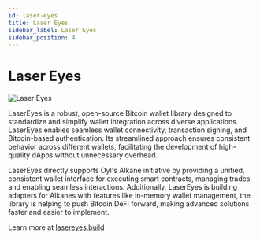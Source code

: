 ```yaml
---
id: laser-eyes
title: Laser Eyes
sidebar_label: Laser Eyes
sidebar_position: 4
---
```


# Laser Eyes

<div style={{ marginTop: '40px', marginBottom: '2rem' }}>
  <img 
    src="/img/lasereyes.png"
    alt="Laser Eyes"
    style={{
      width: '100%',
      height: '300px',
      objectFit: 'cover',
      borderRadius: '8px'
    }}
  />
</div>

LaserEyes is a robust, open-source Bitcoin wallet library designed to standardize and simplify wallet integration across diverse applications. LaserEyes enables seamless wallet connectivity, transaction signing, and Bitcoin-based authentication. Its streamlined approach ensures consistent behavior across different wallets, facilitating the development of high-quality dApps without unnecessary overhead.

LaserEyes directly supports Oyl's Alkane initiative by providing a unified, consistent wallet interface for executing smart contracts, managing trades, and enabling seamless interactions. Additionally, LaserEyes is building adapters for Alkanes with features like in-memory wallet management, the library is helping to push Bitcoin DeFi forward, making advanced solutions faster and easier to implement.

Learn more at [lasereyes.build](https://lasereyes.build)
